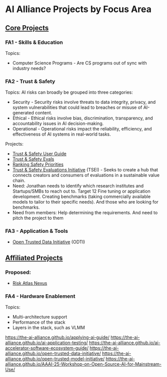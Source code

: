 # AI Alliance Projects by Focus Area 
## [Core Projects](https://thealliance.ai/core-projects)

### FA1 - Skills & Education
Topics: 
* Computer Science Programs - Are CS programs out of sync with industry needs?

### FA2 - Trust & Safety
Topics: AI risks can broadly be grouped into three categories:
* Security - Security risks involve threats to data integrity, privacy, and system vulnerabilities that could lead to breaches or misuse of AI-generated content.
* Ethical - Ethical risks involve bias, discrimination, transparency, and accountability issues in AI decision-making.
* Operational - Operational risks impact the reliability, efficiency, and effectiveness of AI systems in real-world tasks.

Projects:
- [Trust & Safety User Guide](https://the-ai-alliance.github.io/trust-safety-user-guide/)
- [Trust & Safety Evals](https://the-ai-alliance.github.io/trust-safety-evals/)
- [Ranking Safety Priorities](https://the-ai-alliance.github.io/ranking-safety-priorities/)
- [Trust & Safety Evaluations Initiative](https://the-ai-alliance.github.io/trust-safety-evals/) (TSEI) - Seeks to create a hub that connects creators and consumers of evaluations in a sustainable value chain.
- Need: Jonathan needs to identify which research institutes and Startups/SMBs to reach out to. Target 12 Fine tuning or application development. Creating benchmarks (taking commercially available models to tailor to their specific needs). And those who are looking for benchmarks. 
- Need from members: Help determining the requirements. And need to pitch the project to them 

### FA3 - Application & Tools
- [Open Trusted Data Initiative](https://the-ai-alliance.github.io/open-trusted-data-initiative/) (ODTI)
##   [Affiliated Projects](https://thealliance.ai/affiliated-projects)

### Proposed:
- [Risk Atlas Nexus](https://github.com/IBM/risk-atlas-nexus)

### FA4 - Hardware Enablement
Topics: 
- Multi-architecture support
- Performance of the stack
- Layers in the stack, such as VLMM


https://the-ai-alliance.github.io/applying-ai-guide/
https://the-ai-alliance.github.io/ai-application-testing/
https://the-ai-alliance.github.io/ai-accelerator-software-ecosystem-guide/
https://the-ai-alliance.github.io/open-trusted-data-initiative/
https://the-ai-alliance.github.io/open-trusted-model-initiative/
https://the-ai-alliance.github.io/AAAI-25-Workshop-on-Open-Source-AI-for-Mainstream-Use/
